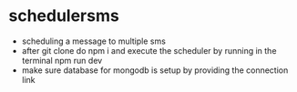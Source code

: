 # schedulersms
* scheduling a message to multiple sms
 * after git clone do npm i and execute the scheduler by running in the terminal npm run dev 
  * make sure database for mongodb is setup by providing the connection link
